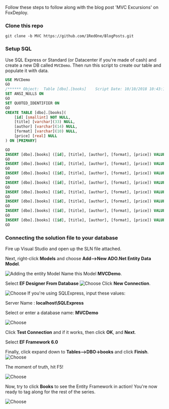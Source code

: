 Follow these steps to follow along with the blog post 'MVC Excursions' on FoxDeploy.

### Clone this repo

    git clone -b MVC https://github.com/1RedOne/BlogPosts.git 

### Setup SQL

Use SQL Express or Standard (or Datacenter if you're made of cash) and create a new DB called `MVCDemo`.  Then run this script to create our table and populate it with data.

````SQL
USE MVCDemo
GO
/****** Object:  Table [dbo].[books]    Script Date: 10/10/2018 10:43:12 AM ******/
SET ANSI_NULLS ON
GO
SET QUOTED_IDENTIFIER ON
GO
CREATE TABLE [dbo].[books](
	[id] [smallint] NOT NULL,
	[title] [varchar](33) NULL,
	[author] [varchar](14) NULL,
	[format] [varchar](10) NULL,
	[price] [real] NULL
) ON [PRIMARY]

GO
INSERT [dbo].[books] ([id], [title], [author], [format], [price]) VALUES (1, N'"To Kill a Foxingbird"', N' "Sir Yipalot"', N' paperback', 9.99)
GO
INSERT [dbo].[books] ([id], [title], [author], [format], [price]) VALUES (2, N'"The Adventures of Fox and Goose"', N'"Sir Yipalot"', N'paperback', 10.99)
GO
INSERT [dbo].[books] ([id], [title], [author], [format], [price]) VALUES (3, N'"The Return of Fox and Goose"', N'"Sir Yipalot"', N'paperback', 19.99)
GO
INSERT [dbo].[books] ([id], [title], [author], [format], [price]) VALUES (4, N'"More Fun with Fox and Goose"', N'"Sir Yipalot"', N'paperback', 12.99)
GO
INSERT [dbo].[books] ([id], [title], [author], [format], [price]) VALUES (5, N'"Fox and Goose on Holiday"', N'"Sir Yipalot"', N'paperback', 11.99)
GO
INSERT [dbo].[books] ([id], [title], [author], [format], [price]) VALUES (6, N'"The Return of Fox and Goose"', N'"Sir Yipalot"', N'hardback', 19.99)
GO
INSERT [dbo].[books] ([id], [title], [author], [format], [price]) VALUES (7, N'"The Adventures of Fox and Goose"', N'"Sir Yipalot"', N'hardback', 18.99)
GO
INSERT [dbo].[books] ([id], [title], [author], [format], [price]) VALUES (8, N'"My Friend is a Fox"', N'"A. Parrot"', N'paperback', 14.99)
GO

````

### Connecting the solution file to your database

Fire up Visual Studio and open up the SLN file attached.

Next, right-click **Models** and choose **Add-->New ADO.Net Entity Data Model**.

![Adding the entity Model](img/AddAdoEF.png)
Name this Model **MVCDemo**.

Select **EF Designer From Database**
![Choose](img/SelectingEf.png)
Click **New Connection**.  

![Choose](img/new_connection.png)
If you're using SQLExpress, input these values:

Server Name : **localhost\SQLExpress**

Select or enter a database name: **MVCDemo**

![Choose](img/SelectDB.png)

Click **Test Connection** and if it works, then click **OK**, and **Next**.

Select **EF Framework 6.0**

Finally, click expand down to **Tables-->DBO->books** and click **Finish**.
![Choose](img/autogenerate_model.png)

The moment of truth, hit F5! 

![Choose](img/Working!.png)

Now, try to click **Books** to see the Entity Framework in action!  You're now ready to tag along for the rest of the series.

![Choose](img/list_of_books.png)


